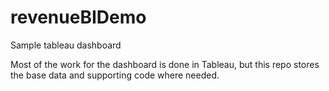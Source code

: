 # revenueBIDemo
Sample tableau dashboard

Most of the work for the dashboard is done in Tableau, but this repo stores the base data and supporting code where needed.
